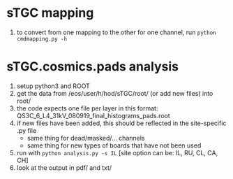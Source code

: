 # sTGC mapping
1. to convert from one mapping to the other for one channel, run `python cmdmapping.py -h`

# sTGC.cosmics.pads analysis
1. setup python3 and ROOT
2. get the data from /eos/user/h/hod/sTGC/root/ (or add new files) into root/
3. the code expects one file per layer in this format:
   QS3C_6_L4_31kV_080919_final_histograms_pads.root
4. if new files have been added, this should be reflected in the site-specific .py file
   - same thing for dead/masked/... channels
   - same thing for new types of boards that have not been used
5. run with `python analysis.py -s IL` [site option can be: IL, RU, CL, CA, CH]
6. look at the output in pdf/ and txt/
